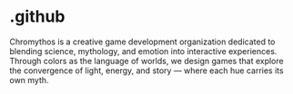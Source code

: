 # .github
Chromythos is a creative game development organization dedicated to blending science, mythology, and emotion into interactive experiences. Through colors as the language of worlds, we design games that explore the convergence of light, energy, and story — where each hue carries its own myth.
